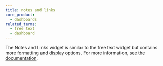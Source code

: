 ```yaml
---
title: notes and links
core_product:
  - dashboards
related_terms:
  - free text
  - dashboard
---
```

The Notes and Links widget is similar to the free text widget but contains more formatting and display options. For more information, <a href="/dashboards/widgets/note/">see the documentation</a>.